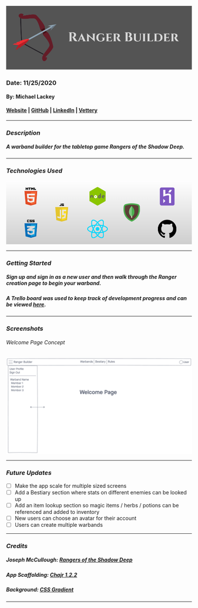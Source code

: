 ![Ranger Builder](public/banner.png)

### Date: 11/25/2020

#### By: Michael Lackey

#### [Website](https://michaellackey.com/) | [GitHub](https://github.com/mlackey9601) | [LinkedIn](https://www.linkedin.com/in/michaelglackey/) | [Vettery](https://www.vettery.com/ga/employers)
***

### ***Description***

##### A warband builder for the tabletop game Rangers of the Shadow Deep.
***

### ***Technologies Used***

![Technologies Used](public/tech-banner.png)
***

### ***Getting Started***

##### Sign up and sign in as a new user and then walk through the Ranger creation page to begin your warband.
##### A Trello board was used to keep track of development progress and can be viewed [here](https://trello.com/b/XfxdvytM).
<!-- ##### The project itself was deployed using Heroku and can be viewed [here](url). -->
***

### ***Screenshots***

###### Welcome Page Concept
![Welcome Page](public/concept1.png)
***

### ***Future Updates***

- [ ] Make the app scale for multiple sized screens
- [ ] Add a Bestiary section where stats on different enemies can be looked up
- [ ] Add an item lookup section so magic items / herbs / potions can be referenced and added to inventory
- [ ] New users can choose an avatar for their account
- [ ] Users can create multiple warbands
***

### ***Credits***

##### Joseph McCullough: [Rangers of the Shadow Deep](https://www.drivethrurpg.com/browse/pub/11264)
##### App Scaffolding: [Chajr 1.2.2](https://github.com/davidstinson/chajr)

##### Background: [CSS Gradient](https://cssgradient.io/)
***